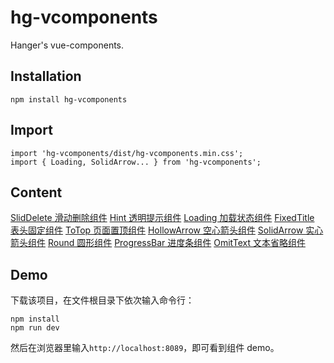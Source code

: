 # hg-vcomponents
Hanger's vue-components.

## Installation
```
npm install hg-vcomponents
```

## Import
```
import 'hg-vcomponents/dist/hg-vcomponents.min.css';
import { Loading, SolidArrow... } from 'hg-vcomponents';
```

## Content
[SlidDelete 滑动删除组件](./src/components/SlidDelete)
[Hint 透明提示组件](./src/components/Hint)
[Loading 加载状态组件](./src/components/Loading)
[FixedTitle 表头固定组件](./src/components/FixedTitle)
[ToTop 页面置顶组件](./src/components/ToTop)
[HollowArrow 空心箭头组件](./src/components/HollowArrow)
[SolidArrow 实心箭头组件](./src/components/SolidArrow)
[Round 圆形组件](./src/components/Round)
[ProgressBar 进度条组件](./src/components/ProgressBar)
[OmitText 文本省略组件](./src/components/OmitText)

## Demo
下载该项目，在文件根目录下依次输入命令行：
```
npm install
npm run dev
```
然后在浏览器里输入`http://localhost:8089`，即可看到组件 demo。